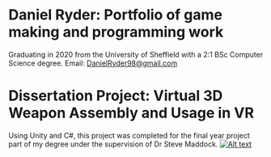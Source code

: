 # Daniel Ryder: Portfolio of game making and programming work
Graduating in 2020 from the University of Sheffield with a 2:1 BSc Computer Science degree.
Email: [DanielRyder98@gmail.com](DanielRyder98@gmail.com)

# Dissertation Project: Virtual 3D Weapon Assembly and Usage in VR
Using Unity and C#, this project was completed for the final year project part of my degree under the supervision of Dr Steve Maddock.
[![Alt text](https://img.youtube.com/vi/watch?v=PGRLSYZBJvg&t=184s/0.jpg)](https://www.youtube.com/watch?v=watch?v=PGRLSYZBJvg&t=184s)
